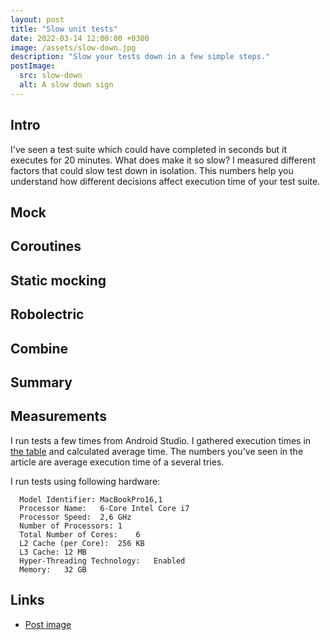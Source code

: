 ```yaml
---
layout: post
title: "Slow unit tests"
date: 2022-03-14 12:00:00 +0300
image: /assets/slow-down.jpg
description: "Slow your tests down in a few simple steps."
postImage:
  src: slow-down
  alt: A slow down sign
---
```

## Intro

I've seen a test suite which could have completed in seconds but it executes for 20 minutes.
What does make it so slow?
I measured different factors that could slow test down in isolation.
This numbers help you understand how different decisions affect execution time of your test suite.

## Mock


## Coroutines
## Static mocking
## Robolectric
## Combine
## Summary
## Measurements

I run tests a few times from Android Studio.
I gathered execution times in [the table](https://docs.google.com/spreadsheets/d/1WaZOIJ67hcxg6cnQPjiuo-eVsp-acmwTQvJcZdnKUK4/edit?usp=sharing) and calculated average time.
The numbers you've seen in the article are average execution time of a several tries.

I run tests using following hardware:
```
  Model Identifier:	MacBookPro16,1
  Processor Name:	6-Core Intel Core i7
  Processor Speed:	2,6 GHz
  Number of Processors:	1
  Total Number of Cores:	6
  L2 Cache (per Core):	256 KB
  L3 Cache:	12 MB
  Hyper-Threading Technology:	Enabled
  Memory:	32 GB
```

## Links
* [Post image](https://www.flickr.com/photos/88158306@N03/45968616764/)